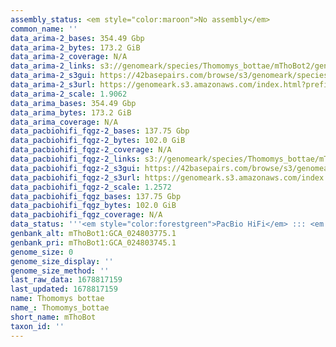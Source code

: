 ```yaml
---
assembly_status: <em style="color:maroon">No assembly</em>
common_name: ''
data_arima-2_bases: 354.49 Gbp
data_arima-2_bytes: 173.2 GiB
data_arima-2_coverage: N/A
data_arima-2_links: s3://genomeark/species/Thomomys_bottae/mThoBot2/genomic_data/arima/<br>
data_arima-2_s3gui: https://42basepairs.com/browse/s3/genomeark/species/Thomomys_bottae/mThoBot2/genomic_data/arima/
data_arima-2_s3url: https://genomeark.s3.amazonaws.com/index.html?prefix=species/Thomomys_bottae/mThoBot2/genomic_data/arima/
data_arima-2_scale: 1.9062
data_arima_bases: 354.49 Gbp
data_arima_bytes: 173.2 GiB
data_arima_coverage: N/A
data_pacbiohifi_fqgz-2_bases: 137.75 Gbp
data_pacbiohifi_fqgz-2_bytes: 102.0 GiB
data_pacbiohifi_fqgz-2_coverage: N/A
data_pacbiohifi_fqgz-2_links: s3://genomeark/species/Thomomys_bottae/mThoBot2/genomic_data/pacbio_hifi/<br>
data_pacbiohifi_fqgz-2_s3gui: https://42basepairs.com/browse/s3/genomeark/species/Thomomys_bottae/mThoBot2/genomic_data/pacbio_hifi/
data_pacbiohifi_fqgz-2_s3url: https://genomeark.s3.amazonaws.com/index.html?prefix=species/Thomomys_bottae/mThoBot2/genomic_data/pacbio_hifi/
data_pacbiohifi_fqgz-2_scale: 1.2572
data_pacbiohifi_fqgz_bases: 137.75 Gbp
data_pacbiohifi_fqgz_bytes: 102.0 GiB
data_pacbiohifi_fqgz_coverage: N/A
data_status: '''<em style="color:forestgreen">PacBio HiFi</em> ::: <em style="color:forestgreen">Arima</em>'''
genbank_alt: mThoBot1:GCA_024803775.1
genbank_pri: mThoBot1:GCA_024803745.1
genome_size: 0
genome_size_display: ''
genome_size_method: ''
last_raw_data: 1678817159
last_updated: 1678817159
name: Thomomys bottae
name_: Thomomys_bottae
short_name: mThoBot
taxon_id: ''
---
```

